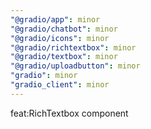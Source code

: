 ```yaml
---
"@gradio/app": minor
"@gradio/chatbot": minor
"@gradio/icons": minor
"@gradio/richtextbox": minor
"@gradio/textbox": minor
"@gradio/uploadbutton": minor
"gradio": minor
"gradio_client": minor
---
```


feat:RichTextbox component
